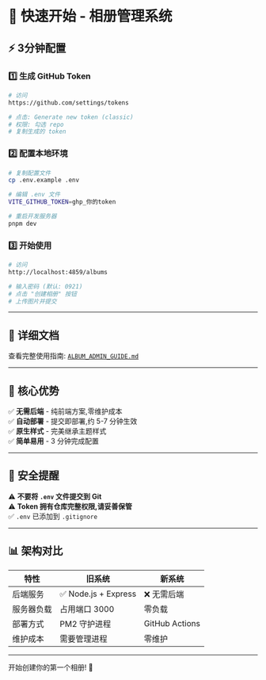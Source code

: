 # 🚀 快速开始 - 相册管理系统

## ⚡ 3分钟配置

### 1️⃣ 生成 GitHub Token

```bash
# 访问
https://github.com/settings/tokens

# 点击: Generate new token (classic)
# 权限: 勾选 repo
# 复制生成的 token
```

### 2️⃣ 配置本地环境

```bash
# 复制配置文件
cp .env.example .env

# 编辑 .env 文件
VITE_GITHUB_TOKEN=ghp_你的token

# 重启开发服务器
pnpm dev
```

### 3️⃣ 开始使用

```bash
# 访问
http://localhost:4859/albums

# 输入密码 (默认: 0921)
# 点击 "创建相册" 按钮
# 上传图片并提交
```

---

## 📝 详细文档

查看完整使用指南: [`ALBUM_ADMIN_GUIDE.md`](./ALBUM_ADMIN_GUIDE.md)

---

## 🎯 核心优势

✅ **无需后端** - 纯前端方案,零维护成本  
✅ **自动部署** - 提交即部署,约 5-7 分钟生效  
✅ **原生样式** - 完美继承主题样式  
✅ **简单易用** - 3 分钟完成配置  

---

## 🔐 安全提醒

⚠️ **不要将 `.env` 文件提交到 Git**  
⚠️ **Token 拥有仓库完整权限,请妥善保管**  
✅ `.env` 已添加到 `.gitignore`

---

## 📊 架构对比

| 特性 | 旧系统 | 新系统 |
|------|--------|--------|
| 后端服务 | ✅ Node.js + Express | ❌ 无需后端 |
| 服务器负载 | 占用端口 3000 | 零负载 |
| 部署方式 | PM2 守护进程 | GitHub Actions |
| 维护成本 | 需要管理进程 | 零维护 |

---

开始创建你的第一个相册! 🎉
